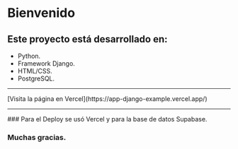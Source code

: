 # Bienvenido
## Este proyecto está desarrollado en:
- Python.
- Framework Django.
- HTML/CSS.
- PostgreSQL.
<hr>
[Visita la página en Vercel](https://app-django-example.vercel.app/)
<hr>
### Para el Deploy se usó Vercel y para la base de datos Supabase.


### Muchas gracias.


